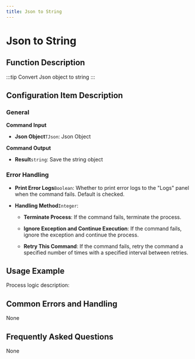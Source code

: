 ```yaml
---
title: Json to String
---
```


# Json to String

## Function Description

:::tip 
Convert Json object to string
:::

## Configuration Item Description

### General

**Command Input**

- **Json Object**`TJson`: Json Object


**Command Output**

- **Result**`string`: Save the string object


### Error Handling

- **Print Error Logs**`Boolean`: Whether to print error logs to the "Logs" panel when the command fails. Default is checked. 

- **Handling Method**`Integer`:

    - **Terminate Process**: If the command fails, terminate the process.

    - **Ignore Exception and Continue Execution**: If the command fails, ignore the exception and continue the process.

    - **Retry This Command**: If the command fails, retry the command a specified number of times with a specified interval between retries.

## Usage Example

Process logic description:

## Common Errors and Handling

None

## Frequently Asked Questions

None

